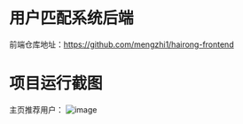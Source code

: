 # 用户匹配系统后端
前端仓库地址：https://github.com/mengzhi1/hairong-frontend
# 项目运行截图
主页推荐用户：
![image](https://user-images.githubusercontent.com/87787286/223023631-ae7a9126-4ee3-448b-bbe2-1213eb145c84.png)
